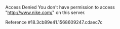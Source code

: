 Access Denied You don't have permission to access "http://www.nike.com/" on this server.

Reference #18.3cb89e41.1568609247.cdaec7c